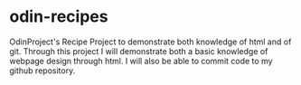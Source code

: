 # odin-recipes
OdinProject's Recipe Project to demonstrate both knowledge of html and of git.
  Through this project I will demonstrate both a basic knowledge of webpage design through html. I will also be able to commit code to my github repository.